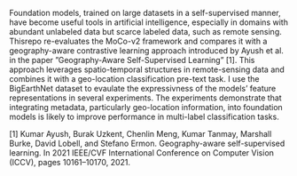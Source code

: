 Foundation models, trained on large datasets in a self-supervised manner, have become useful tools in artificial intelligence, 
especially in domains with abundant unlabeled data but scarce labeled data, such as remote sensing. Thisrepo re-evaluates the 
MoCo-v2 framework and compares it with a geography-aware contrastive learning approach introduced by Ayush et al. in the paper 
”Geography-Aware Self-Supervised Learning” [1]. This approach leverages spatio-temporal structures in remote-sensing data and 
combines it with a geo-location classification pre-text task. I use the BigEarthNet dataset to evaulate the expressivness of 
the models’ feature representations in several experiments. The experiments demonstrate that integrating metadata, particularly 
geo-location information, into foundation models is likely to improve performance in multi-label classification tasks.

[1] Kumar Ayush, Burak Uzkent, Chenlin Meng, Kumar Tanmay, Marshall Burke, David Lobell, and Stefano Ermon. Geography-aware 
    self-supervised learning. In 2021 IEEE/CVF International Conference on Computer Vision (ICCV), pages 10161–10170, 2021.

